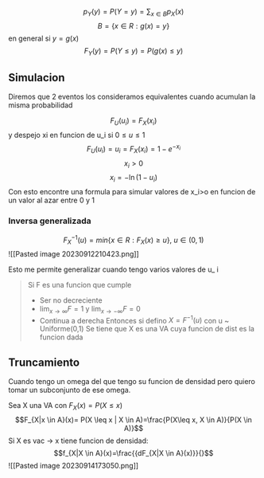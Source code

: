 $$p_Y(y)=P(Y=y)=\sum_{x \in B}p_X(x)$$
$$B = \{x \in R : g(x) = y\}$$
en general si $y = g(x)$
$$F_{Y}(y)= P(Y\leq y)= P(g(x)\leq y)$$

## Simulacion
Diremos que 2 eventos los consideramos equivalentes cuando acumulan la misma probabilidad

$$F_{U}(u_{i})=F_{X}(x_{i})$$ y despejo xi en funcion de u_i
si $0\leq u_{} \leq 1$
$$F_{U}(u_{i})=u_{i}=F_{X}(x_{i})=1-e^{-x_{i}}$$
$$x_{i}>0$$
$$x_{i}=-\ln(1-u_{i})$$
Con esto encontre una formula para simular valores de x_i>o en funcion de un valor al azar entre 0 y 1

### Inversa generalizada
$$F_{X}^{-1}(u)= min \{x \in R : F_{X}(x)\geq u\},\ u \in (0,1)$$
![[Pasted image 20230912210423.png]]

Esto me permite generalizar cuando tengo varios valores de u_ i


> Si F es una funcion que cumple
> - Ser no decreciente
> - $\lim_{ x \to \infty }F=1$ y $\lim_{ x \to -\infty }F= 0$
> - Continua a derecha
Entonces si defino $X= F^{-1}(u)$ con u ~ Uniforme(0,1)
Se tiene que X es una VA cuya funcion de dist es la funcion dada 


## Truncamiento
Cuando tengo un omega del que tengo su funcion de densidad pero quiero tomar un subconjunto de ese omega.

Sea X una VA con $F_X(x)= P(X \leq x)$
$$F_{X|x \in A}(x)= P(X \leq x | X \in A)=\frac{P(X\leq x, X \in A)}{P(X \in A)}$$
Si X  es vac -> x tiene funcion de densidad:
$$f_{X|X \in A}(x)=\frac{{dF_{X|X \in A}(x)}}{}$$
![[Pasted image 20230914173050.png]]

